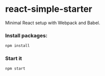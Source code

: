 # react-simple-starter
Minimal React setup with Webpack and Babel.

### Install packages:

```bash
npm install
```

### Start it

```bash
npm start
```
